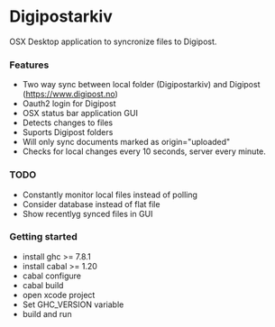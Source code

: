 # Digipostarkiv

OSX Desktop application to syncronize files to Digipost.

### Features

* Two way sync between local folder (Digipostarkiv) and Digipost (https://www.digipost.no)
* Oauth2 login for Digipost
* OSX status bar application GUI
* Detects changes to files
* Suports Digipost folders
* Will only sync documents marked as origin="uploaded"
* Checks for local changes every 10 seconds, server every minute.

### TODO

* Constantly monitor local files instead of polling
* Consider database instead of flat file
* Show recentlyg synced files in GUI

### Getting started

* install ghc >= 7.8.1
* install cabal >= 1.20
* cabal configure
* cabal build
* open xcode project
* Set GHC_VERSION variable
* build and run
